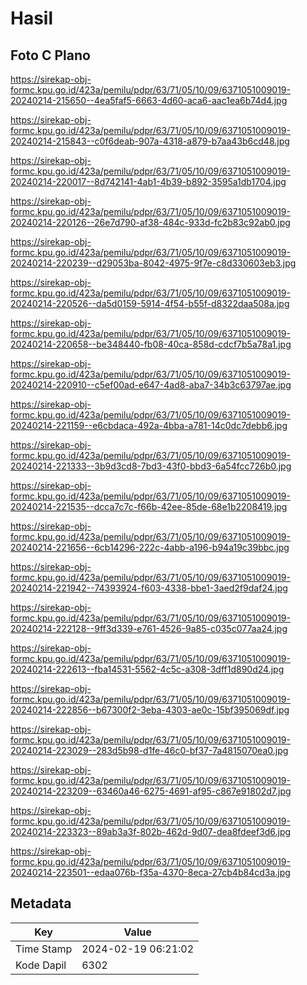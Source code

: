 # Hasil

## Foto C Plano

https://sirekap-obj-formc.kpu.go.id/423a/pemilu/pdpr/63/71/05/10/09/6371051009019-20240214-215650--4ea5faf5-6663-4d60-aca6-aac1ea6b74d4.jpg

https://sirekap-obj-formc.kpu.go.id/423a/pemilu/pdpr/63/71/05/10/09/6371051009019-20240214-215843--c0f6deab-907a-4318-a879-b7aa43b6cd48.jpg

https://sirekap-obj-formc.kpu.go.id/423a/pemilu/pdpr/63/71/05/10/09/6371051009019-20240214-220017--8d742141-4ab1-4b39-b892-3595a1db1704.jpg

https://sirekap-obj-formc.kpu.go.id/423a/pemilu/pdpr/63/71/05/10/09/6371051009019-20240214-220126--26e7d790-af38-484c-933d-fc2b83c92ab0.jpg

https://sirekap-obj-formc.kpu.go.id/423a/pemilu/pdpr/63/71/05/10/09/6371051009019-20240214-220239--d29053ba-8042-4975-9f7e-c8d330603eb3.jpg

https://sirekap-obj-formc.kpu.go.id/423a/pemilu/pdpr/63/71/05/10/09/6371051009019-20240214-220526--da5d0159-5914-4f54-b55f-d8322daa508a.jpg

https://sirekap-obj-formc.kpu.go.id/423a/pemilu/pdpr/63/71/05/10/09/6371051009019-20240214-220658--be348440-fb08-40ca-858d-cdcf7b5a78a1.jpg

https://sirekap-obj-formc.kpu.go.id/423a/pemilu/pdpr/63/71/05/10/09/6371051009019-20240214-220910--c5ef00ad-e647-4ad8-aba7-34b3c63797ae.jpg

https://sirekap-obj-formc.kpu.go.id/423a/pemilu/pdpr/63/71/05/10/09/6371051009019-20240214-221159--e6cbdaca-492a-4bba-a781-14c0dc7debb6.jpg

https://sirekap-obj-formc.kpu.go.id/423a/pemilu/pdpr/63/71/05/10/09/6371051009019-20240214-221333--3b9d3cd8-7bd3-43f0-bbd3-6a54fcc726b0.jpg

https://sirekap-obj-formc.kpu.go.id/423a/pemilu/pdpr/63/71/05/10/09/6371051009019-20240214-221535--dcca7c7c-f66b-42ee-85de-68e1b2208419.jpg

https://sirekap-obj-formc.kpu.go.id/423a/pemilu/pdpr/63/71/05/10/09/6371051009019-20240214-221656--6cb14296-222c-4abb-a196-b94a19c39bbc.jpg

https://sirekap-obj-formc.kpu.go.id/423a/pemilu/pdpr/63/71/05/10/09/6371051009019-20240214-221942--74393924-f603-4338-bbe1-3aed2f9daf24.jpg

https://sirekap-obj-formc.kpu.go.id/423a/pemilu/pdpr/63/71/05/10/09/6371051009019-20240214-222128--9ff3d339-e761-4526-9a85-c035c077aa24.jpg

https://sirekap-obj-formc.kpu.go.id/423a/pemilu/pdpr/63/71/05/10/09/6371051009019-20240214-222613--fba14531-5562-4c5c-a308-3dff1d890d24.jpg

https://sirekap-obj-formc.kpu.go.id/423a/pemilu/pdpr/63/71/05/10/09/6371051009019-20240214-222856--b67300f2-3eba-4303-ae0c-15bf395069df.jpg

https://sirekap-obj-formc.kpu.go.id/423a/pemilu/pdpr/63/71/05/10/09/6371051009019-20240214-223029--283d5b98-d1fe-46c0-bf37-7a4815070ea0.jpg

https://sirekap-obj-formc.kpu.go.id/423a/pemilu/pdpr/63/71/05/10/09/6371051009019-20240214-223209--63460a46-6275-4691-af95-c867e91802d7.jpg

https://sirekap-obj-formc.kpu.go.id/423a/pemilu/pdpr/63/71/05/10/09/6371051009019-20240214-223323--89ab3a3f-802b-462d-9d07-dea8fdeef3d6.jpg

https://sirekap-obj-formc.kpu.go.id/423a/pemilu/pdpr/63/71/05/10/09/6371051009019-20240214-223501--edaa076b-f35a-4370-8eca-27cb4b84cd3a.jpg


## Metadata

| Key        | Value               |
| ---------- | ------------------- |
| Time Stamp | 2024-02-19 06:21:02 |
| Kode Dapil | 6302                |



